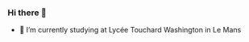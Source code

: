 ### Hi there 👋
- 🔭 I’m currently studying at Lycée Touchard Washington in Le Mans




<!--
**matysbrule/matysbrule** is a ✨ _special_ ✨ repository because its `README.md` (this file) appears on your GitHub profile.



-->
